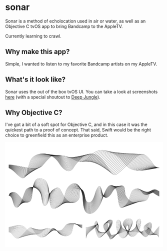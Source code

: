 # sonar

Sonar is a method of echolocation used in air or water, as well as an Objective C tvOS app to bring Bandcamp to the AppleTV.

Currently learning to crawl.

## Why make this app?

Simple, I wanted to listen to my favorite Bandcamp artists on my AppleTV.

## What's it look like?

Sonar uses the out of the box tvOS UI. You can take a look at screenshots [here](screenshots/) (with a special shoutout to [Deep Jungle](https://deepjungle.bandcamp.com/)).

## Why Objective C?

I've got a bit of a soft spot for Objective C, and in this case it was the quickest path to a proof of concept. That said, Swift would be the right choice to greenfield this as an enterprise product.

![sonar](sound-waves.jpeg) 
